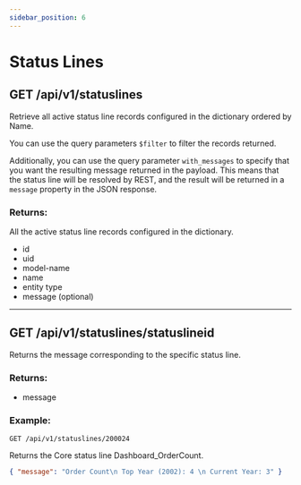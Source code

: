 ```yaml
---
sidebar_position: 6
---
```


# Status Lines

## GET /api/v1/statuslines

Retrieve all active status line records configured in the dictionary ordered by Name.

You can use the query parameters `$filter` to filter the records returned.

Additionally, you can use the query parameter `with_messages` to specify that you want the resulting message returned in the payload. This means that the status line will be resolved by REST, and the result will be returned in a `message` property in the JSON response.

### Returns:

All the active status line records configured in the dictionary.
- id
- uid
- model-name
- name
- entity type
- message (optional)

---

## GET /api/v1/statuslines/statuslineid

Returns the message corresponding to the specific status line.

### Returns:

- message

### Example:
`GET /api/v1/statuslines/200024`

Returns the Core status line Dashboard_OrderCount.

```json
{ "message": "Order Count\n Top Year (2002): 4 \n Current Year: 3" }
```